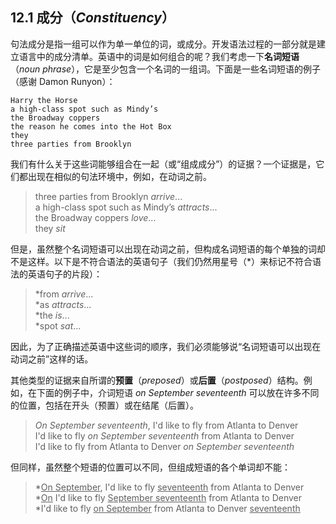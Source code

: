 ## 12.1 成分（*Constituency*）

句法成分是指一组可以作为单一单位的词，或成分。开发语法过程的一部分就是建立语言中的成分清单。英语中的词是如何组合的呢？我们考虑一下**名词短语**（*noun phrase*），它是至少包含一个名词的一组词。下面是一些名词短语的例子（感谢 Damon Runyon）：

```
Harry the Horse
a high-class spot such as Mindy’s
the Broadway coppers
the reason he comes into the Hot Box
they
three parties from Brooklyn
```

我们有什么关于这些词能够组合在一起（或“组成成分”）的证据？一个证据是，它们都出现在相似的句法环境中，例如，在动词之前。

> three parties from Brooklyn *arrive*...  
> a high-class spot such as Mindy’s *attracts*...  
> the Broadway coppers *love*...  
> they *sit*

但是，虽然整个名词短语可以出现在动词之前，但构成名词短语的每个单独的词却不是这样。以下是不符合语法的英语句子（我们仍然用星号（*）来标记不符合语法的英语句子的片段）：

> *from *arrive*...  
> *as *attracts*...  
> *the *is*...  
> *spot *sat*...  

因此，为了正确描述英语中这些词的顺序，我们必须能够说“名词短语可以出现在动词之前”这样的话。

其他类型的证据来自所谓的**预置**（*preposed*）或**后置**（*postposed*）结构。例如，在下面的例子中，介词短语 *on September seventeenth* 可以放在许多不同的位置，包括在开头（预置）或在结尾（后置）。

> *On September seventeenth*, I'd like to fly from Atlanta to Denver  
> I'd like to fly *on September seventeenth* from Atlanta to Denver  
> I'd like to fly from Atlanta to Denver *on September seventeenth*

但同样，虽然整个短语的位置可以不同，但组成短语的各个单词却不能：

> *<u>On September</u>, I'd like to fly <u>seventeenth</u> from Atlanta to Denver  
> *<u>On</u> I'd like to fly <u>September seventeenth</u> from Atlanta to Denver  
> *I'd like to fly <u>on September</u> from Atlanta to Denver <u>seventeenth</u>
